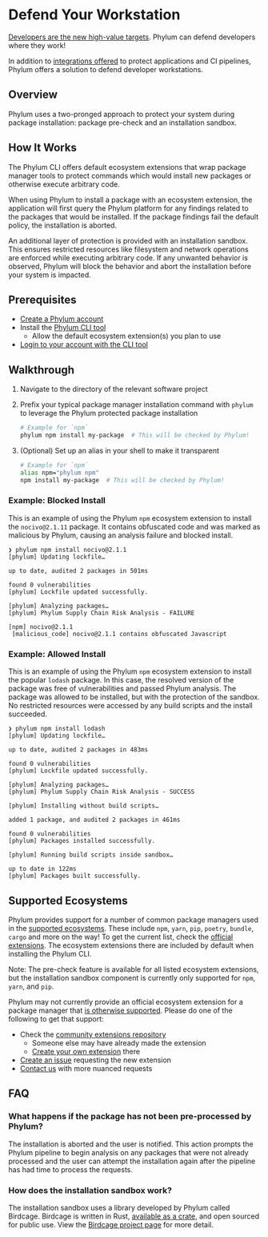 # Defend Your Workstation

[Developers are the new high-value targets](https://blog.phylum.io/developers-are-the-new-high-value-targets/). Phylum can defend developers where they work!

In addition to [integrations offered](https://docs.phylum.io/docs/integrations_overview) to protect applications and CI pipelines, Phylum offers a solution to defend developer workstations.

## Overview

Phylum uses a two-pronged approach to protect your system during package installation: package pre-check and an installation sandbox.

## How It Works

The Phylum CLI offers default ecosystem extensions that wrap package manager tools to protect commands which would install new packages or otherwise execute arbitrary code.

When using Phylum to install a package with an ecosystem extension, the application will first query the Phylum platform for any findings related to the packages that would be installed. If the package findings fail the default policy, the installation is aborted.

An additional layer of protection is provided with an installation sandbox. This ensures restricted resources like filesystem and network operations are enforced while executing arbitrary code. If any unwanted behavior is observed, Phylum will block the behavior and abort the installation before your system is impacted.

## Prerequisites

* [Create a Phylum account](https://app.phylum.io/)
* Install the [Phylum CLI tool](https://docs.phylum.io/docs/quickstart)
  * Allow the default ecosystem extension(s) you plan to use
* [Login to your account with the CLI tool](https://docs.phylum.io/docs/phylum_auth_login)

## Walkthrough

1. Navigate to the directory of the relevant software project
2. Prefix your typical package manager installation command with `phylum` to leverage the Phylum protected package installation

   ```sh
   # Example for `npm`
   phylum npm install my-package  # This will be checked by Phylum!
   ```

3. (Optional) Set up an alias in your shell to make it transparent

   ```sh
   # Example for `npm`
   alias npm="phylum npm"
   npm install my-package  # This will be checked by Phylum!
   ```

### Example: Blocked Install

This is an example of using the Phylum `npm` ecosystem extension to install the `nocivo@2.1.11` package. It contains obfuscated code and was marked as malicious by Phylum, causing an analysis failure and blocked install.

```shellsession
❯ phylum npm install nocivo@2.1.1
[phylum] Updating lockfile…

up to date, audited 2 packages in 501ms

found 0 vulnerabilities
[phylum] Lockfile updated successfully.

[phylum] Analyzing packages…
[phylum] Phylum Supply Chain Risk Analysis - FAILURE

[npm] nocivo@2.1.1
 [malicious_code] nocivo@2.1.1 contains obfuscated Javascript
```

### Example: Allowed Install

This is an example of using the Phylum `npm` ecosystem extension to install the popular `lodash` package. In this case, the resolved version of the package was free of vulnerabilities and passed Phylum analysis. The package was allowed to be installed, but with the protection of the sandbox. No restricted resources were accessed by any build scripts and the install succeeded.

```shellsession
❯ phylum npm install lodash
[phylum] Updating lockfile…

up to date, audited 2 packages in 483ms

found 0 vulnerabilities
[phylum] Lockfile updated successfully.

[phylum] Analyzing packages…
[phylum] Phylum Supply Chain Risk Analysis - SUCCESS

[phylum] Installing without build scripts…

added 1 package, and audited 2 packages in 461ms

found 0 vulnerabilities
[phylum] Packages installed successfully.

[phylum] Running build scripts inside sandbox…

up to date in 122ms
[phylum] Packages built successfully.
```

## Supported Ecosystems

Phylum provides support for a number of common package managers used in the [supported ecosystems](https://docs.phylum.io/docs/supported_lockfiles). These include `npm`, `yarn`, `pip`, `poetry`, `bundle`, `cargo` and more on the way! To get the current list, check the [official extensions](https://github.com/phylum-dev/cli/tree/main/extensions). The ecosystem extensions there are included by default when installing the Phylum CLI.

Note: The pre-check feature is available for all listed ecosystem extensions, but the installation sandbox component is currently only supported for `npm`, `yarn`, and `pip`.

Phylum may not currently provide an official ecosystem extension for a package manager that [is otherwise supported](https://docs.phylum.io/docs/supported_lockfiles). Please do one of the following to get that support:

* Check the [community extensions repository](https://github.com/phylum-dev/community-extensions)
  * Someone else may have already made the extension
  * [Create your own extension](https://docs.phylum.io/docs/extension_quickstart) there
* [Create an issue](https://github.com/phylum-dev/cli/issues/new/choose) requesting the new extension
* [Contact us](https://docs.phylum.io/docs/contact_us) with more nuanced requests

## FAQ

### What happens if the package has not been pre-processed by Phylum?

The installation is aborted and the user is notified. This action prompts the Phylum pipeline to begin analysis on any packages that were not already processed and the user can attempt the installation again after the pipeline has had time to process the requests.

### How does the installation sandbox work?

The installation sandbox uses a library developed by Phylum called Birdcage. Birdcage is written in Rust, [available as a crate](https://crates.io/crates/birdcage), and open sourced for public use. View the [Birdcage project page](https://github.com/phylum-dev/birdcage) for more detail.

